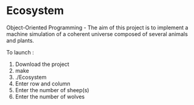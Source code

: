 # Ecosystem
Object-Oriented Programming - The aim of this project is to implement a machine simulation of a coherent universe composed of several animals and plants.

To launch :

1. Download the project
2. make
3. ./Ecosystem
4. Enter row and column
5. Enter the number of sheep(s)
6. Enter the number of wolves


